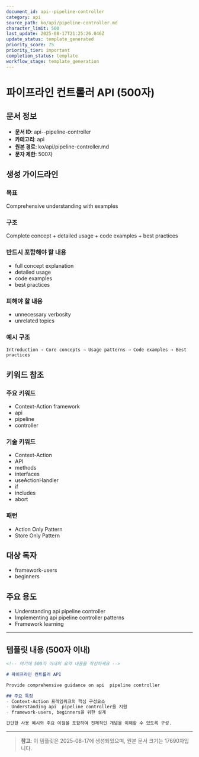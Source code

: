 ```yaml
---
document_id: api--pipeline-controller
category: api
source_path: ko/api/pipeline-controller.md
character_limit: 500
last_update: 2025-08-17T21:25:26.046Z
update_status: template_generated
priority_score: 75
priority_tier: important
completion_status: template
workflow_stage: template_generation
---
```


# 파이프라인 컨트롤러 API (500자)

## 문서 정보
- **문서 ID**: api--pipeline-controller
- **카테고리**: api
- **원본 경로**: ko/api/pipeline-controller.md
- **문자 제한**: 500자

## 생성 가이드라인

### 목표
Comprehensive understanding with examples

### 구조
Complete concept + detailed usage + code examples + best practices

### 반드시 포함해야 할 내용
- full concept explanation
- detailed usage
- code examples
- best practices

### 피해야 할 내용  
- unnecessary verbosity
- unrelated topics

### 예시 구조
```
Introduction → Core concepts → Usage patterns → Code examples → Best practices
```

## 키워드 참조

### 주요 키워드
- Context-Action framework
- api
- pipeline
- controller

### 기술 키워드
- Context-Action
- API
- methods
- interfaces
- useActionHandler
- if
- includes
- abort

### 패턴
- Action Only Pattern
- Store Only Pattern

## 대상 독자
- framework-users
- beginners

## 주요 용도
- Understanding api  pipeline controller
- Implementing api  pipeline controller patterns
- Framework learning

---

## 템플릿 내용 (500자 이내)

```markdown
<!-- 여기에 500자 이내의 요약 내용을 작성하세요 -->

# 파이프라인 컨트롤러 API

Provide comprehensive guidance on api  pipeline controller

## 주요 특징
- Context-Action 프레임워크의 핵심 구성요소
- Understanding api  pipeline controller을 지원
- framework-users, beginners을 위한 설계

간단한 사용 예시와 주요 이점을 포함하여 전체적인 개념을 이해할 수 있도록 구성.
```

---

> **참고**: 이 템플릿은 2025-08-17에 생성되었으며, 
> 원본 문서 크기는 17690자입니다.
